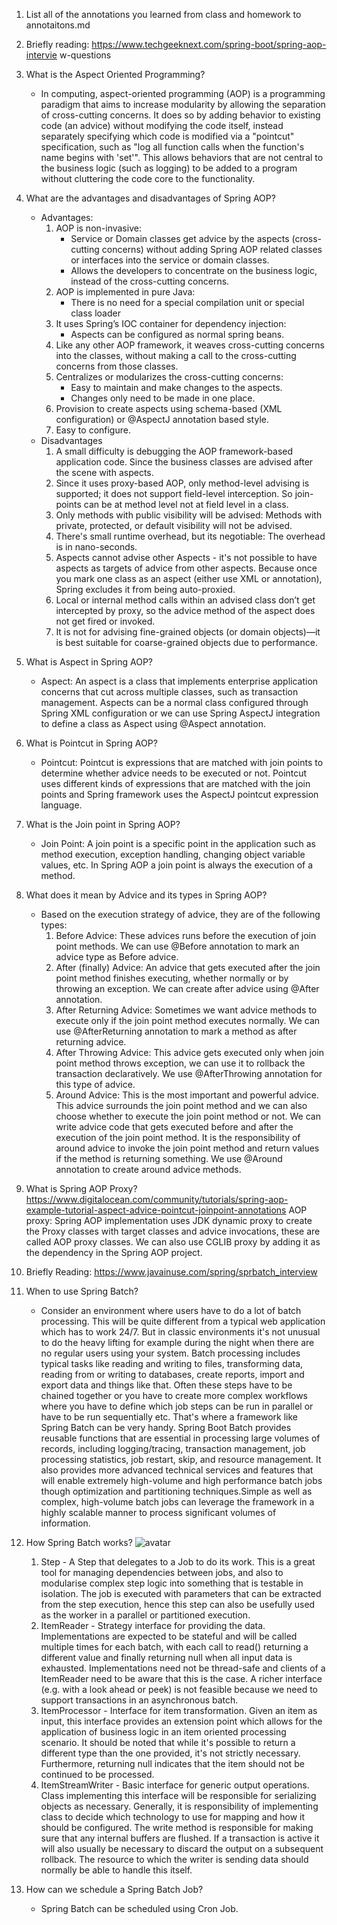 1.  List all of the annotations you learned from class and homework to
    annotaitons.md

2.  Briefly reading: https://www.techgeeknext.com/spring-boot/spring-aop-intervie
    w-questions

3.  What is the Aspect Oriented Programming?
    * In computing, aspect-oriented programming (AOP) is a programming paradigm that aims to increase modularity by allowing the separation of cross-cutting concerns. It does so by adding behavior to existing code (an advice) without modifying the code itself, instead separately specifying which code is modified via a "pointcut" specification, such as "log all function calls when the function's name begins with 'set'". This allows behaviors that are not central to the business logic (such as logging) to be added to a program without cluttering the code core to the functionality.
4.  What are the advantages and disadvantages of Spring AOP?
    * Advantages:
      1. AOP is non-invasive:
         * Service or Domain classes get advice by the aspects (cross-cutting concerns) without adding Spring AOP related classes or interfaces into the service or domain classes.
         * Allows the developers to concentrate on the business logic, instead of the cross-cutting concerns.
      2. AOP is implemented in pure Java:
         * There is no need for a special compilation unit or special class loader
      3. It uses Spring’s IOC container for dependency injection:
         * Aspects can be configured as normal spring beans.
      4. Like any other AOP framework, it weaves cross-cutting concerns into the classes, without making a call to the cross-cutting concerns from those classes.
      5. Centralizes or modularizes the cross-cutting concerns:
         * Easy to maintain and make changes to the aspects.
         * Changes only need to be made in one place.
      6. Provision to create aspects using schema-based (XML configuration) or @AspectJ annotation based style.
      7. Easy to configure.
    * Disadvantages
      1. A small difficulty is debugging the AOP framework-based application code. Since the business classes are advised after the scene with aspects.
      2. Since it uses proxy-based AOP, only method-level advising is supported; it does not support field-level interception. So join-points can be at method level not at field level in a class.
      3. Only methods with public visibility will be advised: Methods with private, protected, or default visibility will not be advised.
      4. There's small runtime overhead, but its negotiable: The overhead is in nano-seconds.
      5. Aspects cannot advise other Aspects - it's not possible to have aspects as targets of advice from other aspects.
         Because once you mark one class as an aspect (either use XML or annotation), Spring excludes it from being auto-proxied.
      6. Local or internal method calls within an advised class don’t get intercepted by proxy, so the advice method of the aspect does not get fired or invoked.
      7. It is not for advising fine-grained objects (or domain objects)—it is best suitable for coarse-grained objects due to performance.
5.  What is Aspect in Spring AOP?
    * Aspect: An aspect is a class that implements enterprise application concerns that cut across multiple classes, such as transaction management. Aspects can be a normal class configured through Spring XML configuration or we can use Spring AspectJ integration to define a class as Aspect using @Aspect annotation.
6.  What is Pointcut in Spring AOP?
    * Pointcut: Pointcut is expressions that are matched with join points to determine whether advice needs to be executed or not. Pointcut uses different kinds of expressions that are matched with the join points and Spring framework uses the AspectJ pointcut expression language.
7. What is the Join point in Spring AOP?
    * Join Point: A join point is a specific point in the application such as method execution, exception handling, changing object variable values, etc. In Spring AOP a join point is always the execution of a method.
8.  What does it mean by Advice and its types in Spring AOP?
    * Based on the execution strategy of advice, they are of the following types:
      1. Before Advice: These advices runs before the execution of join point methods. We can use @Before annotation to mark an advice type as Before advice.
      2. After (finally) Advice: An advice that gets executed after the join point method finishes executing, whether normally or by throwing an exception. We can create after advice using @After annotation.
      3. After Returning Advice: Sometimes we want advice methods to execute only if the join point method executes normally. We can use @AfterReturning annotation to mark a method as after returning advice.
      4. After Throwing Advice: This advice gets executed only when join point method throws exception, we can use it to rollback the transaction declaratively. We use @AfterThrowing annotation for this type of advice.
      5. Around Advice: This is the most important and powerful advice. This advice surrounds the join point method and we can also choose whether to execute the join point method or not. We can write advice code that gets executed before and after the execution of the join point method. It is the responsibility of around advice to invoke the join point method and return values if the method is returning something. We use @Around annotation to create around advice methods.
9.  What is Spring AOP Proxy? https://www.digitalocean.com/community/tutorials/spring-aop-example-tutorial-aspect-advice-pointcut-joinpoint-annotations
    AOP proxy: Spring AOP implementation uses JDK dynamic proxy to create the Proxy classes with target classes and advice invocations, these are called AOP proxy classes. We can also use CGLIB proxy by adding it as the dependency in the Spring AOP project.
10. Briefly Reading: https://www.javainuse.com/spring/sprbatch_interview

11. When to use Spring Batch?
    * Consider an environment where users have to do a lot of batch processing. This will be quite different from a typical web application which has to work 24/7. But in classic environments it's not unusual to do the heavy lifting for example during the night when there are no regular users using your system. Batch processing includes typical tasks like reading and writing to files, transforming data, reading from or writing to databases, create reports, import and export data and things like that. Often these steps have to be chained together or you have to create more complex workflows where you have to define which job steps can be run in parallel or have to be run sequentially etc. That's where a framework like Spring Batch can be very handy. Spring Boot Batch provides reusable functions that are essential in processing large volumes of records, including logging/tracing, transaction management, job processing statistics, job restart, skip, and resource management. It also provides more advanced technical services and features that will enable extremely high-volume and high performance batch jobs though optimization and partitioning techniques.Simple as well as complex, high-volume batch jobs can leverage the framework in a highly scalable manner to process significant volumes of information.
12. How Spring Batch works?
    ![avatar](/1.png)
    1. Step - A Step that delegates to a Job to do its work. This is a great tool for managing dependencies between jobs, and also to modularise complex step logic into something that is testable in isolation. The job is executed with parameters that can be extracted from the step execution, hence this step can also be usefully used as the worker in a parallel or partitioned execution.
    2. ItemReader - Strategy interface for providing the data. Implementations are expected to be stateful and will be called multiple times for each batch, with each call to read() returning a different value and finally returning null when all input data is exhausted. Implementations need not be thread-safe and clients of a ItemReader need to be aware that this is the case. A richer interface (e.g. with a look ahead or peek) is not feasible because we need to support transactions in an asynchronous batch.
    3. ItemProcessor - Interface for item transformation. Given an item as input, this interface provides an extension point which allows for the application of business logic in an item oriented processing scenario. It should be noted that while it's possible to return a different type than the one provided, it's not strictly necessary. Furthermore, returning null indicates that the item should not be continued to be processed.
    4. ItemStreamWriter - Basic interface for generic output operations. Class implementing this interface will be responsible for serializing objects as necessary. Generally, it is responsibility of implementing class to decide which technology to use for mapping and how it should be configured. The write method is responsible for making sure that any internal buffers are flushed. If a transaction is active it will also usually be necessary to discard the output on a subsequent rollback. The resource to which the writer is sending data should normally be able to handle this itself.
13. How can we schedule a Spring Batch Job?
    * Spring Batch can be scheduled using Cron Job.
